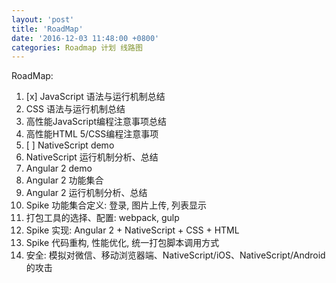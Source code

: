 ```yaml
---
layout: 'post'
title: 'RoadMap'
date: '2016-12-03 11:48:00 +0800'
categories: Roadmap 计划 线路图
---
```

RoadMap:

1. [x] JavaScript 语法与运行机制总结
1. CSS 语法与运行机制总结
1. 高性能JavaScript编程注意事项总结
1. 高性能HTML 5/CSS编程注意事项
1. [ ] NativeScript demo
1. NativeScript 运行机制分析、总结
1. Angular 2 demo
1. Angular 2 功能集合
1. Angular 2 运行机制分析、总结
1. Spike 功能集合定义: 登录, 图片上传, 列表显示
1. 打包工具的选择、配置: webpack, gulp
1. Spike 实现: Angular 2 + NativeScript + CSS + HTML
1. Spike 代码重构, 性能优化, 统一打包脚本调用方式
1. 安全: 模拟对微信、移动浏览器端、NativeScript/iOS、NativeScript/Android的攻击
